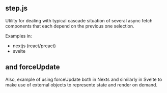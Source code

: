
## step.js 

Utility for dealing with typical cascade situation
of several async fetch components that each depend on the previous one selection.

Examples in:
- nextjs (react/preact)
- svelte


## and forceUpdate

Also, example of using forceUpdate both in Nexts and similarly in Svelte
to make use of external objects to represente state and render on demand.